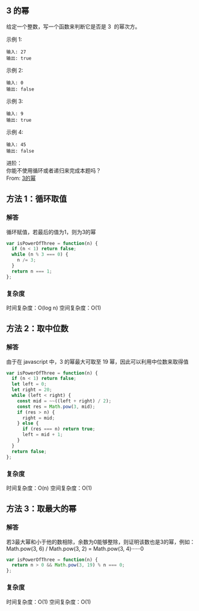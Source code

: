 ## 3 的幂

给定一个整数，写一个函数来判断它是否是 3  的幂次方。

示例 1:

```
输入: 27
输出: true
```

示例 2:

```
输入: 0
输出: false
```

示例 3:

```
输入: 9
输出: true
```

示例 4:

```
输入: 45
输出: false
```

进阶：  
你能不使用循环或者递归来完成本题吗？  
From: [3的幂](https://leetcode-cn.com/problems/power-of-three/submissions/)
## 方法 1：循环取值

### 解答
循环赋值，若最后的值为1，则为3的幂
```javascript
var isPowerOfThree = function(n) {
  if (n < 1) return false;
  while (n % 3 === 0) {
    n /= 3;
  }
  return n === 1;
};
```

### 复杂度
时间复杂度：O(log n)
空间复杂度：O(1)


## 方法 2：取中位数
### 解答
由于在 javascript 中，3 的幂最大可取至 19 幂，因此可以利用中位数来取得值
```javascript
var isPowerOfThree = function(n) {
  if (n < 1) return false;
  let left = 0;
  let right = 20;
  while (left < right) {
    const mid = ~~((left + right) / 2);
    const res = Math.pow(3, mid);
    if (res > n) {
      right = mid;
    } else {
      if (res === n) return true;
      left = mid + 1;
    }
  }
  return false;
};
```

### 复杂度
时间复杂度：O(n)
空间复杂度：O(1)


## 方法 3：取最大的幂
### 解答
若3最大幂和小于他的数相除，余数为0能够整除，则证明该数也是3的幂，例如：
Math.pow(3, 6) / Math.pow(3, 2) = Math.pow(3, 4)······0
```javascript
var isPowerOfThree = function(n) {
  return n > 0 && Math.pow(3, 19) % n === 0;
};
```
### 复杂度
时间复杂度：O(1)
空间复杂度：O(1)